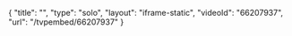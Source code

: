 {
    "title": "",
    "type": "solo",
    "layout": "iframe-static",
    "videoId": "66207937",
    "url": "\/tvpembed\/66207937"
}